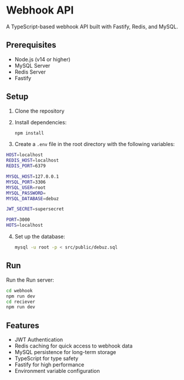 # Webhook API

A TypeScript-based webhook API built with Fastify, Redis, and MySQL.

## Prerequisites

- Node.js (v14 or higher)
- MySQL Server
- Redis Server
- Fastify

## Setup

1. Clone the repository
2. Install dependencies:
   ```bash
   npm install
   ```

3. Create a `.env` file in the root directory with the following variables:
 ```bash
HOST=localhost
REDIS_HOST=localhost
REDIS_PORT=6379

MYSQL_HOST=127.0.0.1
MYSQL_PORT=3306
MYSQL_USER=root
MYSQL_PASSWORD=
MYSQL_DATABASE=debuz

JWT_SECRET=supersecret

PORT=3000
HOTS=localhost
   ```

4. Set up the database:
   ```bash
   mysql -u root -p < src/public/debuz.sql
   ```

## Run

Run the Run server:
```bash
cd webhook
npm run dev
cd reciever
npm run dev
```





## Features

- JWT Authentication
- Redis caching for quick access to webhook data
- MySQL persistence for long-term storage
- TypeScript for type safety
- Fastify for high performance
- Environment variable configuration 
